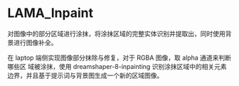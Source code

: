 # LAMA_Inpaint
对图像中的部分区域进行涂抹，将涂抹区域的完整实体识别并提取出，同时使用背景进行图像补全。

在 laptop 端侧实现图像部分抹除与修复，对于 RGBA 图像，取 alpha 通道来判断哪些区
域被涂抹，使用 dreamshaper-8-inpainting 识别涂抹区域中的相关元素边界，并且基于提示词与背景图生成一个新的区域图像。
